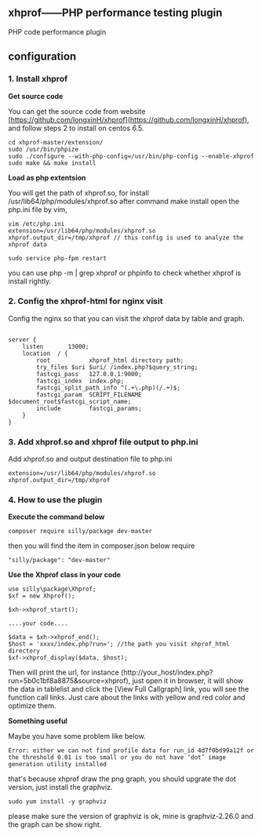 ## xhprof——PHP performance testing plugin
PHP code performance plugin

## configuration

### 1. Install xhprof
**Get source code**  

You can get the source code from website [https://github.com/longxinH/xhprof](https://github.com/longxinH/xhprof),
and follow steps 2 to install on centos 6.5. 

```
cd xhprof-master/extension/
sudo /usr/bin/phpize
sudo ./configure --with-php-config=/usr/bin/php-config --enable-xhprof
sudo make && make install
```

**Load as php extentsion**   

You will get the path of xhprof.so, for install /usr/lib64/php/modules/xhprof.so after command make install
open the php.ini file by vim, 

```
vim /etc/php.ini  
extension=/usr/lib64/php/modules/xhprof.so 
xhprof.output_dir=/tmp/xhprof // this config is used to analyze the xhprof data

sudo service php-fpm restart
```
you can use php -m | grep xhprof or phpinfo to check whether xhprof is install rightly.

### 2. Config the xhprof-html for nginx visit
Config the nginx so that you can visit the xhprof data by table and graph.
```

server {
    listen       13000;
    location  / { 
        root           xhprof_html directory path;
        try_files $uri $uri/ /index.php?$query_string;
        fastcgi_pass   127.0.0.1:9000;
        fastcgi_index  index.php;
        fastcgi_split_path_info ^(.+\.php)(/.+)$;
        fastcgi_param  SCRIPT_FILENAME   $document_root$fastcgi_script_name;
        include        fastcgi_params;
    }   
}

```

### 3. Add xhprof.so and xhprof file output to php.ini
Add xhprof.so and output destination file to php.ini

```
extension=/usr/lib64/php/modules/xhprof.so
xhprof.output_dir=/tmp/xhprof
```


### 4. How to use the plugin

**Execute the command below**    

```
composer require silly/package dev-master
```
then you will find the item in composer.json below require

```
"silly/package": "dev-master"
```

**Use the Xhprof class in your code**   

```
use silly\package\Xhprof;
$xf = new Xhprof();

$xh->xhprof_start();

....your code....

$data = $xh->xhprof_end();
$host = 'xxxx/index.php?run='; //the path you visit xhprof_html directory
$xf->xhprof_display($data, $host);
```
Then will print the url, for instance (http://your_host/index.php?run=5b0c1bf8a8875&source=xhprof),
just open it in browser, it will show the data in tablelist and click the [View Full Callgraph] link, 
you will see the function call links. Just care about the links with yellow and red color and optimize them.

**Something useful**   

Maybe you have some problem like below.

```
Error: either we can not find profile data for run_id 4d7f0bd99a12f or 
the threshold 0.01 is too small or you do not have ‘dot’ image 
generation utility installed
```
that's because xhprof draw the png graph, you should upgrate the dot version, just install the graphviz.

```
sudo yum install -y graphviz
```
 please make sure the version of graphviz is ok, mine is graphviz-2.26.0 and the graph can be show right.

